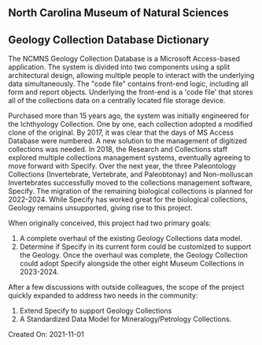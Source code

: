 ## North Carolina Museum of Natural Sciences 
## Geology Collection Database Dictionary

The NCMNS Geology Collection Database is a Microsoft Access-based application. The system is divided into two components using a split architectural design, allowing multiple people to interact with the underlying data simultaneously. The "code file" contains front-end logic, including all form and report objects. Underlying the front-end is a 'code file' that stores all of the collections data on a centrally located file storage device.   
  
Purchased more than 15 years ago, the system was initially engineered for the Ichthyology Collection. One by one, each collection adopted a modified clone of the original. By 2017, it was clear that the days of MS Access Database were numbered. A new solution to the management of digitized collections was needed. In 2018, the Research and Collections staff explored multiple collections management systems, eventually agreeing to move forward with Specify. Over the next year, the three Paleontology Collections (Invertebrate, Vertebrate, and Paleobtonay) and Non-molluscan Invertebrates successfully moved to the collections management software, Specify. The migration of the remaining biological collections is planned for 2022-2024. While Specify has worked great for the biological collections, Geology remains unsupported, giving rise to this project.  

When originally conceived, this project had two primary goals:  
1. A complete overhaul of the existing Geology Collections data model.  
2. Determine if Specify in its current form could be customized to support the Geology. Once the overhaul was complete, the Geology Collection could adopt Specify alongside the other eight Museum Collections in 2023-2024.  
  
After a few discussions with outside colleagues, the scope of the project quickly expanded to address two needs in the community:
1. Extend Specify to support Geology Collections   
2. A Standardized Data Model for Mineralogy/Petrology Collections.  




Created On: 2021-11-01

